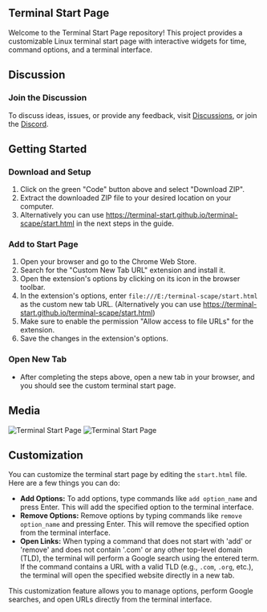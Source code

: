 ## Terminal Start Page

Welcome to the Terminal Start Page repository! This project provides a customizable Linux terminal start page with interactive widgets for time, command options, and a terminal interface.

## Discussion

### Join the Discussion
To discuss ideas, issues, or provide any feedback, visit [Discussions](https://github.com/ForgeSpace/terminal-scape/discussions), or join the [Discord](https://discord.com/invite/B6SU7NTdru).

## Getting Started 

### Download and Setup
1. Click on the green "Code" button above and select "Download ZIP".
2. Extract the downloaded ZIP file to your desired location on your computer.
3. Alternatively you can use https://terminal-start.github.io/terminal-scape/start.html in the next steps in the guide.


### Add to Start Page
1. Open your browser and go to the Chrome Web Store.
2. Search for the "Custom New Tab URL" extension and install it.
3. Open the extension's options by clicking on its icon in the browser toolbar.
4. In the extension's options, enter `file:///E:/terminal-scape/start.html` as the custom new tab URL. (Alternatively you can use https://terminal-start.github.io/terminal-scape/start.html)
5. Make sure to enable the permission "Allow access to file URLs" for the extension.
6. Save the changes in the extension's options.

### Open New Tab
- After completing the steps above, open a new tab in your browser, and you should see the custom terminal start page.

## Media

![Terminal Start Page](https://i.imgur.com/zfw5obP.gif)
![Terminal Start Page](https://github.com/ForgeSpace/terminal-scape/assets/156608888/f3093f56-9486-477b-927b-83094d26fc8e)

## Customization

You can customize the terminal start page by editing the `start.html` file. Here are a few things you can do:

- **Add Options:** To add options, type commands like `add option_name` and press Enter. This will add the specified option to the terminal interface.
- **Remove Options:** Remove options by typing commands like `remove option_name` and pressing Enter. This will remove the specified option from the terminal interface.
- **Open Links:** When typing a command that does not start with 'add' or 'remove' and does not contain '.com' or any other top-level domain (TLD), the terminal will perform a Google search using the entered term. If the command contains a URL with a valid TLD (e.g., `.com`, `.org`, etc.), the terminal will open the specified website directly in a new tab.

This customization feature allows you to manage options, perform Google searches, and open URLs directly from the terminal interface.
